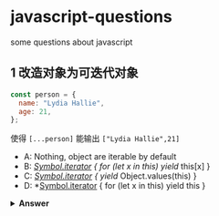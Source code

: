 # javascript-questions

some questions about javascript

## 1 改造对象为可迭代对象

```js
const person = {
  name: "Lydia Hallie",
  age: 21,
};
```

使得 `[...person]` 能输出 `["Lydia Hallie",21]`

- A: Nothing, object are iterable by default
- B: *[Symbol.iterator]() { for (let x in this) yield* this[x] }
- C: *[Symbol.iterator]() { yield* Object.values(this) }
- D: *[Symbol.iterator]() { for (let x in this) yield this }

<details>
<summary><b>Answer</b></summary>
<p>

#### Answer: D

```js
var person = {
  name: "Lydia Hallie",
  age: 21,
  *[Symbol.iterator]() {
    yield* Object.values(this);
  },
};
以后我每天来打击你们一遍;
```

</p>
</details>
